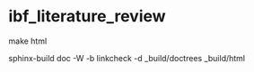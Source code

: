 # ibf_literature_review


make html


sphinx-build doc -W -b linkcheck -d _build/doctrees _build/html

